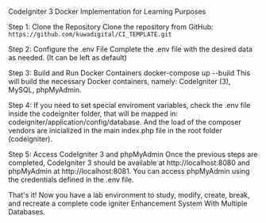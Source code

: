 CodeIgniter 3 Docker Implementation for Learning Purposes

Step 1: Clone the Repository Clone the repository from GitHub: 
`https://github.com/kuwadigital/CI_TEMPLATE.git`

Step 2: Configure the .env File Complete the .env file with the desired data as needed. (It can be left as default)

Step 3: Build and Run Docker Containers docker-compose up --build This will build the necessary Docker containers, namely: CodeIgniter (3), MySQL, phpMyAdmin.

Step 4: If you need to set special enviroment variables, check the .env file inside the codeigniter folder, that will be mapped in: codeigniter/application/config/database. And the load of the composer vendors are inicialized in the main index.php file in the root folder (codeigniter).

Step 5: Access CodeIgniter 3 and phpMyAdmin Once the previous steps are completed, CodeIgniter 3 should be available at http://localhost:8080 and phpMyAdmin at http://localhost:8081. You can access phpMyAdmin using the credentials defined in the .env file.

That's it! Now you have a lab environment to study, modify, create, break, and recreate a complete code igniter Enhancement System With Multiple Databases.